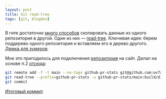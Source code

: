 ```yaml
---
layout: post
title: Git read-tree
tags: [git, blogdev]
---
```

В гите достаточно [много способов](https://stackoverflow.com/questions/6500524/alternatives-to-git-submodules) скопировать данные из одного репозитория в другой. Один из них — [read-tree](https://git-scm.com/docs/git-read-tree). Ключевая идея: берем поддерево одного репозитория и вставляем его в дерево другого. [Демка для зумеров](https://www.youtube.com/watch?v=t3Qhon7burE).

Мне это пригодилось для подключения [репозитория](https://github.com/ov7a/github-pr-stats) на сайт. Делал на основе п.2 [отсюда](https://stackoverflow.com/a/30386041/1003491):
```bash
git remote add -f -t main --no-tags github-pr-stats git@github.com:ov7a/github-pr-stats.git
git read-tree --prefix=github-pr-stats -u github-pr-stats/main:build/distributions
git commit
```
[Итоговый коммит](https://github.com/ov7a/ov7a.github.io/commit/9a0e36082080313e3380144969d8e555169e7b4a).

